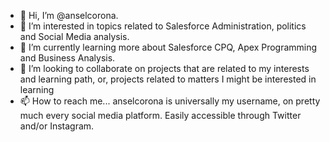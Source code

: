 - 👋 Hi, I’m @anselcorona.
- 👀 I’m interested in topics related to Salesforce Administration, politics and Social Media analysis.
- 🌱 I’m currently learning more about Salesforce CPQ, Apex Programming and Business Analysis.
- 💞️ I’m looking to collaborate on projects that are related to my interests and learning path, or, projects related to matters I might be interested in learning
- 📫 How to reach me... anselcorona is universally my username, on pretty much every social media platform. Easily accessible through Twitter and/or Instagram. 
